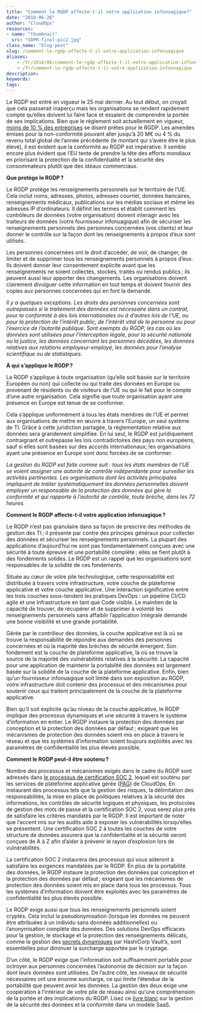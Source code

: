 ```yaml
---
title: "Comment le RGDP affecte-t-il votre application infonuagique?"
date: "2018-06-26"
author: "CloudOps"
resources:
- name: "thumbnail"
  src: "GDPR-final-pic2.jpg"
class_name: "blog post"
slug: /comment-le-rgdp-affecte-t-il-votre-application-infonuagique
aliases:
    - /fr/2018/06/comment-le-rgdp-affecte-t-il-votre-application-infonuagique%E2%80%89/
    - /fr/comment-le-rgdp-affecte-t-il-votre-application-infonuagique
description:
keywords:
tags:
---
```


<p>Le RGDP est entré en vigueur le 25 mai dernier. Au tout début, on croyait que cela passerait inaperçu mais les organisations se rendent rapidement compte qu’elles doivent lui faire face et essaient de comprendre la portée de ses implications. Bien que le règlement soit actuellement en vigueur, <a href="http://www.information-age.com/if-youre-still-not-prepared-dont-panic-heres-gdpr-101-123461476/" target="_blank">moins de 10 % des entreprises</a> se disent prêtes pour le RGDP. Les amendes émises pour la non-conformité pouvant aller jusqu’à 20 M€ ou 4 % du revenu total global de l’année précédente (le montant qui s’avère être le plus élevé), il est évident que la conformité au RGDP est impérative. Il semble encore plus évident que l’EU tente de prendre la tête des efforts mondiaux en priorisant la protection de la confidentialité et la sécurité des consommateurs plutôt que des idéaux commerciaux.</p><p><strong>Que protège le RGDP ?</strong></p><p>Le RGDP protège les renseignements personnels sur le territoire de l’UE. Cela inclut noms, adresses, photos, adresses courriel, données bancaires, renseignements médicaux, publications sur les médias sociaux et même les adresses IP d’ordinateurs. Il définit les termes et établit comment les contrôleurs de données (votre organisation) doivent interagir avec les traiteurs de données (votre fournisseur infonuagique) afin de sécuriser les renseignements personnels des personnes concernées (vos clients) et leur donner le contrôle sur la façon dont les renseignements à propos d’eux sont utilisés.</p><p>Les personnes concernées ont le droit d’accéder, de voir, de changer, de limiter et de supprimer tous les renseignements personnels à propos d’eux. Ils doivent donner leur consentement explicite avant que les renseignements ne soient collectés, stockés, traités ou rendus publics ; ils peuvent aussi leur apporter des changements. Les organisations doivent clairement divulguer cette information en tout temps et doivent fournir des copies aux personnes concernées qui en font la demande.</p><p><i>Il y a quelques exceptions. Les droits des personnes concernées sont outrepassés si le traitement des données est nécessaire dans un contrat, pour la conformité à des lois internationales ou à d’autres lois de l’UE, ou pour la protection de l’intérêt public, de l’intérêt vital de la personne ou pour l’exercice de l’autorité publique. Sont exempts du RGDP, les cas où les données sont utilisées pour l’interception légale, pour la sécurité nationale ou la justice, les données concernant les personnes décédées, les données relatives aux relations employeur-employé, les données pour l’analyse scientifique ou de statistiques.</i></p><p><strong>À qui s’applique le RGDP ?</strong></p><p>Le RGDP s’applique à toute organisation (qu’elle soit basée sur le territoire Européen ou non) qui collecte ou qui traite des données en Europe ou provenant de résidents ou de visiteurs de l’UE ou qui le fait pour le compte d’une autre organisation. Cela signifie que toute organisation ayant une présence en Europe est tenue de se conformer.</p><p>Cela s’applique uniformément à tous les états membres de l’UE et permet aux organisations de mettre en œuvre à travers l’Europe, un seul système de TI. Grâce à cette juridiction partagée, la réglementation relative aux données sera grandement simplifiée. En lui seul, le RGDP est juridiquement contraignant et outrepasse les lois contradictoires des pays non européens, sauf si elles sont basées sur des accords internationaux; les organisations ayant une présence en Europe sont donc forcées de se conformer.</p><p><i>La gestion du RGDP est faite comme suit : tous les états membres de l’UE se voient assigner une autorité de contrôle indépendante pour surveiller les activités pertinentes. Les organisations dont les activités principales impliquent de traiter systématiquement les données personnelles doivent employer un responsable de la protection des données qui gère la conformité et qui rapporte à l’autorité de contrôle, toute brèche, dans les 72 heures.</i></p><p><strong>Comment le RGDP affecte-t-il votre application infonuagique ?</strong></p><p>Le RGDP n’est pas granulaire dans sa façon de prescrire des méthodes de gestion des TI ; il présente par contre des principes généraux pour collecter des données et sécuriser les renseignements personnels. La plupart des applications d’aujourd’hui ne sont pas fondamentalement conçues avec une sécurité à toute épreuve et une portabilité complète ; elles se fient plutôt à des fondements solides. Le RGDP est un rappel que les organisations sont responsables de la solidité de ces fondements.</p><p>Située au cœur de votre pile technologique, cette responsabilité est distribuée à travers votre infrastructure, votre couche de plateforme applicative et votre couche applicative. Une interaction significative entre les trois couches sous-tendent les pratiques DevOps : un pipeline CI/CD agile et une Infrastructure en tant que Code visible. Le maintien de la capacité de trouver, de récupérer et de supprimer à volonté les renseignements personnels sans affaiblir l’application intégrale demande une bonne visibilité et une grande portabilité.</p><p>Gérée par le contrôleur des données, la couche applicative est là où se trouve la responsabilité de répondre aux demandes des personnes concernées et où la majorité des brèches de sécurité émergent. Son fondement est la couche de plateforme applicative, là où se trouve la source de la majorité des vulnérabilités relatives à la sécurité. La capacité pour une application de maintenir la portabilité des données est largement basée sur la solidité de la couche de la plateforme applicative. Enfin, bien qu’un fournisseur infonuagique soit limité dans son exposition au RGDP, votre infrastructure doit contenir des processus et des mécanismes pour soutenir ceux qui traitent principalement de la couche de la plateforme applicative.</p><p>Bien qu’il soit explicite qu’au niveau de la couche applicative, le RGDP implique des processus dynamiques et une sécurité à travers le système d’information en entier. Le RGDP instaure la protection des données par conception et la protection des données par défaut ; exigeant que les mécanismes de protection des données soient mis en place à travers le réseau et que les systèmes d’information soient toujours exploités avec les paramètres de confidentialité les plus élevés possible.</p><p><strong>Comment le RGDP peut-il être soutenu ?</strong></p><p>Nombre des processus et mécanismes exigés dans le cadre du RGDP sont adressés dans <a href="https://www.cloudops.com/fr/2018/06/incoherences-de-conformite-commencez-par-soc-2/" target="_blank">le processus de certification SOC 2</a>, lequel est soutenu par les services de plateforme applicative gérée (<a href="https://www.cloudops.com/fr/2018/06/incoherences-de-conformite-commencez-par-soc-2/" target="_blank">PAG</a>) de CloudOps. En instaurant des processus tels que la gestion des risques, la délimitation des responsabilités, la mise en place de politiques relatives à la sécurité des informations, les contrôles de sécurité logiques et physiques, les protocoles de gestion des mots de passe et la certification SOC 2, vous serez plus près de satisfaire les critères mandatés par le RGDP. Il est important de noter que l’accent mis sur les audits aide à exposer les vulnérabilités lorsqu’elles se présentent. Une certification SOC 2 à toutes les couches de votre structure de données assurera que la confidentialité et la sécurité seront conçues de A à Z afin d’aider à prévenir le rayon d’explosion lors de vulnérabilités.</p><p>La certification SOC 2 instaurera des processus qui vous aideront à satisfaire les exigences mandatées par le RGDP. En plus de la portabilité des données, le RGDP instaure la protection des données par conception et la protection des données par défaut ; exigeant que les mécanismes de protection des données soient mis en place dans tous les processus. Tous les systèmes d’information doivent être exploités avec les paramètres de confidentialité les plus élevés possible.</p><p>Le RGDP exige aussi que tous les renseignements personnels soient cryptés. Cela inclut la pseudonymisation (lorsque les données ne peuvent être attribuées à un individu sans données additionnelles) ou l’anonymisation complète des données. Des solutions DevOps efficaces pour la gestion, le stockage et la protection des renseignements délicats, comme la gestion des <a href="https://www.cloudops.com/fr/2018/04/comment-deployer-un-serveur-de-developpement-vault-vers-kubernetes-avec-helm/" target="_blank">secrets dynamiques</a> par HashiCorp Vault’s, sont essentielles pour diminuer la surcharge apportée par le cryptage.</p><p>D’un côté, le RGDP exige que l’information soit suffisamment portable pour octroyer aux personnes concernées l’autonomie de décision sur la façon dont leurs données sont utilisées. De l’autre côté, les niveaux de sécurité nécessaires ont une énorme surcharge, ce qui limite l’étendue de la portabilité que peuvent avoir les données. La gestion des deux exige une coopération à l’intérieur de votre pile de réseau ainsi qu’une compréhension de la portée et des implications du RGDP. Lisez ce <a href="https://info.cloudops.com/saas-make-it-secure-and-affordable" target="_blank">livre blanc</a> sur la gestion de la sécurité des données et la conformité dans un modèle SaaS.</p>
